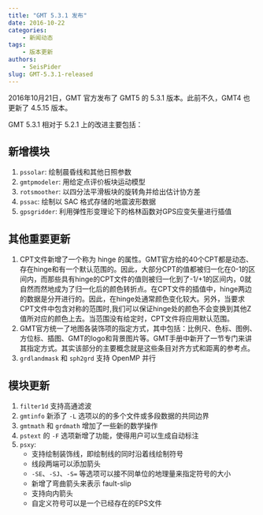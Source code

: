 ```yaml
---
title: "GMT 5.3.1 发布"
date: 2016-10-22
categories:
    - 新闻动态
tags:
    - 版本更新
authors:
    - SeisPider
slug: GMT-5.3.1-released
---
```


2016年10月21日，GMT 官方发布了 GMT5 的 5.3.1 版本。此前不久，GMT4 也更新了 4.5.15 版本。

GMT 5.3.1 相对于 5.2.1 上的改进主要包括：

## 新增模块

1. `pssolar`: 绘制晨昏线和其他日照参数
2. `gmtpmodeler`: 用给定点评价板块运动模型
3. `rotsmoother`: 以四分法平滑板块的旋转角并给出估计协方差
4. `pssac`: 绘制以 SAC 格式存储的地震波形数据
5. `gpsgridder`: 利用弹性形变理论下的格林函数对GPS应变矢量进行插值

## 其他重要更新

1. CPT文件新增了一个称为 hinge 的属性。GMT官方给的40个CPT都是动态、存在hinge和有一个默认范围的。因此，大部分CPT的值都被归一化在0-1的区间内，而那些具有hinge的CPT文件的值则被归一化到了-1/+1的区间内，0就自然而然地成为了归一化后的颜色转折点。在CPT文件的插值中，hinge两边的数据是分开进行的。因此，在hinge处通常颜色变化较大。另外，当要求CPT文件中包含对称的范围时,我们可以保证hinge处的颜色不会变换到其他Z值所对应的颜色上去。当范围没有给定时，CPT文件将应用默认范围。
2. GMT官方统一了地图各装饰项的指定方式，其中包括：比例尺、色标、图例、方位标、插图、GMT的logo和背景图片等。GMT手册中新开了一节专门来讲其指定方式。其实该部分的主要概念就是这些条目对齐方式和距离的参考点。
3. `grdlandmask` 和 `sph2grd` 支持 OpenMP 并行

## 模块更新

1. `filter1d` 支持高通滤波
2. `gmtinfo` 新添了 `-L` 选项以的的多个文件或多段数据的共同边界
3. `gmtmath` 和 `grdmath` 增加了一些新的数学操作
4. `pstext` 的 `-F` 选项新增了功能，使得用户可以生成自动标注
5. `psxy`:
    - 支持绘制装饰线，即绘制线的同时沿着线绘制符号
    - 线段两端可以添加箭头
    - `-SE`、`-SJ`、`-S=` 等选项可以接不同单位的地理量来指定符号的大小
    - 新增了弯曲箭头来表示 fault-slip
    - 支持向内箭头
    - 自定义符号可以是一个已经存在的EPS文件

